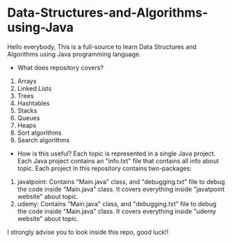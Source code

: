 # Data-Structures-and-Algorithms-using-Java
Hello everybody,
This is a full-source to learn Data Structures and Algorithms using Java programming language.

* What does repository covers?
1. Arrays
2. Linked Lists
3. Trees
4. Hashtables
5. Stacks
6. Queues
7. Heaps
8. Sort algorithms
9. Search algorithms

* How is this useful?
Each topic is represented in a single Java project. Each Java project contains an "info.txt" file that contains all info about topic.
Each project in this repository contains two-packages:
1. javatpoint:
Contains "Main.java" class, and "debugging.txt" file to debug the code inside "Main.java" class. It covers everything inside "javatpoint website" about topic.
2. udemy:
Contains "Main.java" class, and "debugging.txt" file to debug the code inside "Main.java" class. It covers everything inside "udemy website" about topic.

I strongly advise you to look inside this repo, good luck!!
